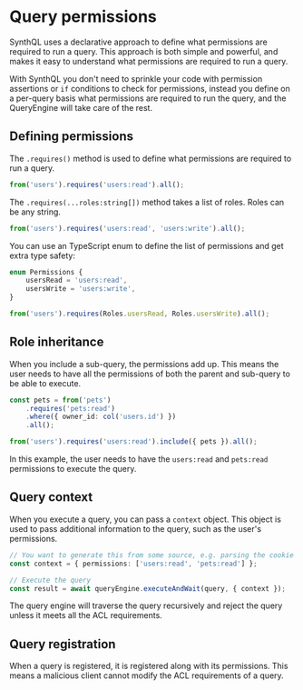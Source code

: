 # Query permissions

SynthQL uses a declarative approach to define what permissions are required to run a query. This approach is both simple and powerful, and makes it easy to understand what permissions are required to run a query.

With SynthQL you don't need to sprinkle your code with permission assertions or `if` conditions to check for permissions, instead you define on a per-query basis what permissions are required to run the query, and the QueryEngine will take care of the rest.

## Defining permissions

The `.requires()` method is used to define what permissions are required to run a query.

```ts
from('users').requires('users:read').all();
```

The `.requires(...roles:string[])` method takes a list of roles. Roles can be any string.

```ts
from('users').requires('users:read', 'users:write').all();
```

You can use an TypeScript enum to define the list of permissions and get extra type safety:

```ts
enum Permissions {
    usersRead = 'users:read',
    usersWrite = 'users:write',
}

from('users').requires(Roles.usersRead, Roles.usersWrite).all();
```

## Role inheritance

When you include a sub-query, the permissions add up. This means the user needs to have all the permissions of both the parent and sub-query to be able to execute.

```ts
const pets = from('pets')
    .requires('pets:read')
    .where({ owner_id: col('users.id') })
    .all();

from('users').requires('users:read').include({ pets }).all();
```

In this example, the user needs to have the `users:read` and `pets:read` permissions to execute the query.

## Query context

When you execute a query, you can pass a `context` object. This object is used to pass additional information to the query, such as the user's permissions.

```ts
// You want to generate this from some source, e.g. parsing the cookie sent with a HTTP request
const context = { permissions: ['users:read', 'pets:read'] };

// Execute the query
const result = await queryEngine.executeAndWait(query, { context });
```

The query engine will traverse the query recursively and reject the query unless it meets all the ACL requirements.

## Query registration

When a query is registered, it is registered along with its permissions. This means a malicious client cannot modify the ACL requirements of a query.
